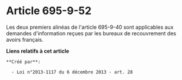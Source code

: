 # Article 695-9-52

Les deux premiers alinéas de l'article 695-9-40 sont applicables aux demandes d'information reçues par les bureaux de
recouvrement des avoirs français.

**Liens relatifs à cet article**

	**Créé par**:

	  - Loi n°2013-1117 du 6 décembre 2013 - art. 28
